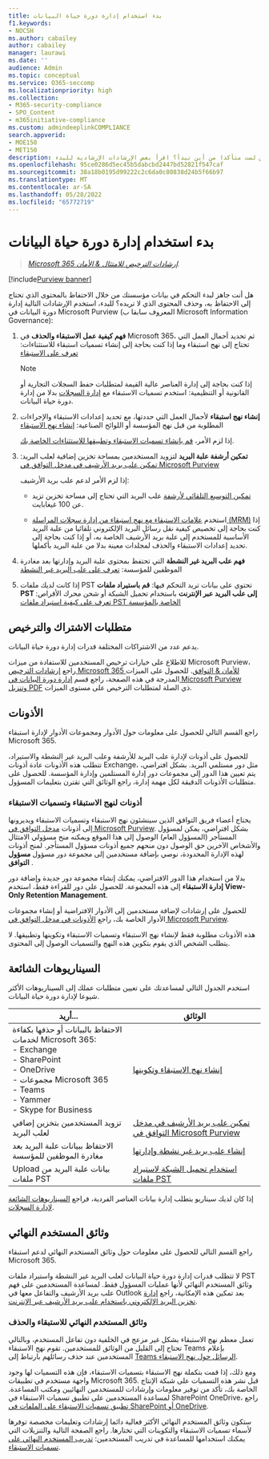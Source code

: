 ```yaml
---
title: بدء استخدام إدارة دورة حياة البيانات
f1.keywords:
- NOCSH
ms.author: cabailey
author: cabailey
manager: laurawi
ms.date: ''
audience: Admin
ms.topic: conceptual
ms.service: O365-seccomp
ms.localizationpriority: high
ms.collection:
- M365-security-compliance
- SPO_Content
- m365initiative-compliance
ms.custom: admindeeplinkCOMPLIANCE
search.appverid:
- MOE150
- MET150
description: هل أنت مستعد لبدء التحكم في بيانات مؤسستك، ولكن لست متأكدا من أين تبدأ؟ اقرأ بعض الإرشادات الإرشادية للبدء.
ms.openlocfilehash: 95ce0286d5ec45b5dabcbd2447bd52821f547caf
ms.sourcegitcommit: 38a18b0195d99222c2c6da0c80838d24b5f66b97
ms.translationtype: MT
ms.contentlocale: ar-SA
ms.lasthandoff: 05/28/2022
ms.locfileid: "65772719"
---
```

# <a name="get-started-with-data-lifecycle-management"></a>بدء استخدام إدارة دورة حياة البيانات

>*[Microsoft 365 إرشادات الترخيص للامتثال & الأمان](/office365/servicedescriptions/microsoft-365-service-descriptions/microsoft-365-tenantlevel-services-licensing-guidance/microsoft-365-security-compliance-licensing-guidance).*

[!include[Purview banner](../includes/purview-rebrand-banner.md)]

هل أنت جاهز لبدء التحكم في بيانات مؤسستك من خلال الاحتفاظ بالمحتوى الذي تحتاج إلى الاحتفاظ به، وحذف المحتوى الذي لا تريده؟ للبدء، استخدم الإرشادات التالية إدارة دورة البيانات في Microsoft Purview (المعروف سابقا ب Microsoft Information Governance):

1. **فهم كيفية عمل الاستبقاء والحذف** في Microsoft 365، ثم تحديد أحمال العمل التي تحتاج إلى نهج استبقاء وما إذا كنت بحاجة إلى إنشاء تسميات استبقاء للاستثناءات: [تعرف على الاستبقاء](retention.md)
    
    > [!NOTE]
    > إذا كنت بحاجة إلى إدارة العناصر عالية القيمة لمتطلبات حفظ السجلات التجارية أو القانونية أو التنظيمية: استخدم تسميات الاستبقاء مع [إدارة السجلات](records-management.md) بدلا من إدارة دورة حياة البيانات.

2. **إنشاء نهج استبقاء** لأحمال العمل التي حددتها، مع تحديد إعدادات الاستبقاء والإجراءات المطلوبة من قبل نهج المؤسسة أو اللوائح الصناعية: [إنشاء نهج الاستبقاء](create-retention-policies.md)
    
    إذا لزم الأمر، [قم بإنشاء تسميات الاستبقاء وتطبيقها للاستثناءات الخاصة بك](create-retention-labels-information-governance.md).

3. **تمكين أرشفة علبة البريد** لتزويد المستخدمين بمساحة تخزين إضافية لعلب البريد: [تمكين علب بريد الأرشيف في مدخل التوافق في Microsoft Purview](enable-archive-mailboxes.md)
    
    إذا لزم الأمر لدعم علب بريد الأرشيف:
    
    - [تمكين التوسيع التلقائي لأرشفة](enable-autoexpanding-archiving.md) علب البريد التي تحتاج إلى مساحة تخزين تزيد عن 100 غيغابايت.
    
    - استخدم [علامات الاستبقاء مع نهج استبقاء من إدارة سجلات المراسلة (MRM)](set-up-an-archive-and-deletion-policy-for-mailboxes.md) إذا كنت بحاجة إلى تخصيص كيفية نقل رسائل البريد الإلكتروني تلقائيا من علبة البريد الأساسية للمستخدم إلى علبة بريد الأرشيف الخاصة به، أو إذا كنت بحاجة إلى تحديد إعدادات الاستبقاء والحذف لمجلدات معينة بدلا من علبة البريد بأكملها.

4. **فهم علب البريد غير النشطة** التي تحتفظ بمحتوى علبة البريد وإدارتها بعد مغادرة الموظفين للمؤسسة: [تعرف على علب البريد غير النشطة](inactive-mailboxes-in-office-365.md)

5. إذا كانت لديك ملفات PST تحتوي على بيانات تريد التحكم فيها: **قم باستيراد ملفات PST إلى علب البريد عبر الإنترنت** باستخدام تحميل الشبكة أو شحن محرك الأقراص: [تعرف على كيفية استيراد ملفات PST الخاصة بالمؤسسة](importing-pst-files-to-office-365.md)

## <a name="subscription-and-licensing-requirements"></a>متطلبات الاشتراك والترخيص

يدعم عدد من الاشتراكات المختلفة قدرات إدارة دورة حياة البيانات.

للاطلاع على خيارات ترخيص المستخدمين للاستفادة من ميزات Microsoft Purview، راجع [إرشادات الترخيص Microsoft 365 للأمان & التوافق](/office365/servicedescriptions/microsoft-365-service-descriptions/microsoft-365-tenantlevel-services-licensing-guidance/microsoft-365-security-compliance-licensing-guidance). للحصول على الميزات المدرجة في هذه الصفحة، راجع قسم [إدارة دورة البيانات في Microsoft Purview](/office365/servicedescriptions/microsoft-365-service-descriptions/microsoft-365-tenantlevel-services-licensing-guidance/microsoft-365-security-compliance-licensing-guidance#microsoft-purview-data-lifecycle-management) [وتنزيل PDF](https://go.microsoft.com/fwlink/?linkid=2139145) ذي الصلة لمتطلبات الترخيص على مستوى الميزات.

## <a name="permissions"></a>الأذونات

راجع القسم التالي للحصول على معلومات حول الأدوار ومجموعات الأدوار لإدارة استبقاء Microsoft 365.

للحصول على أذونات لإدارة علب البريد للأرشفة وعلب البريد غير النشطة والاستيراد، تتطلب هذه الأذونات عادة أذونات Exchange، مثل دور مستلمي البريد. بشكل افتراضي، يتم تعيين هذا الدور إلى مجموعات دور إدارة المستلمين وإدارة المؤسسة. للحصول على متطلبات الأذونات الدقيقة لكل مهمة إدارة، راجع الوثائق التي تقترن بتعليمات المسؤول.

### <a name="permissions-for-retention-policies-and-retention-labels"></a>أذونات لنهج الاستبقاء وتسميات الاستبقاء

يحتاج أعضاء فريق التوافق الذين سينشئون نهج الاستبقاء وتسميات الاستبقاء ويديرونها إلى أذونات <a href="https://go.microsoft.com/fwlink/p/?linkid=2077149" target="_blank">مدخل التوافق في Microsoft Purview</a>. بشكل افتراضي، يمكن لمسؤول المستأجر (المسؤول العام) الوصول إلى هذا الموقع ويمكنه منح مسؤولي الامتثال والأشخاص الآخرين حق الوصول دون منحهم جميع أذونات مسؤول المستأجر. لمنح أذونات لهذه الإدارة المحدودة، نوصي بإضافة مستخدمين إلى مجموعة دور مسؤول **مسؤول التوافق** .

بدلا من استخدام هذا الدور الافتراضي، يمكنك إنشاء مجموعة دور جديدة وإضافة دور **إدارة الاستبقاء** إلى هذه المجموعة. للحصول على دور للقراءة فقط، استخدم **View-Only Retention Management**. 

للحصول على إرشادات لإضافة مستخدمين إلى الأدوار الافتراضية أو إنشاء مجموعات الأدوار الخاصة بك، راجع [الأذونات في مدخل التوافق في Microsoft Purview](microsoft-365-compliance-center-permissions.md).

هذه الأذونات مطلوبة فقط لإنشاء نهج الاستبقاء وتسميات الاستبقاء وتكوينها وتطبيقها. لا يتطلب الشخص الذي يقوم بتكوين هذه النهج والتسميات الوصول إلى المحتوى.

## <a name="common-scenarios"></a>السيناريوهات الشائعة

استخدم الجدول التالي لمساعدتك على تعيين متطلبات عملك إلى السيناريوهات الأكثر شيوعا لإدارة دورة حياة البيانات.

|أريد...|الوثائق|
|----------------|---------------|
|الاحتفاظ بالبيانات أو حذفها بكفاءة لخدمات Microsoft 365: <br />- Exchange  <br />- SharePoint  <br />- OneDrive  <br />- مجموعات Microsoft 365 <br />- Teams <br />- Yammer <br />- Skype for Business |[إنشاء نهج الاستبقاء وتكوينها](create-retention-policies.md)|
|تزويد المستخدمين بتخزين إضافي لعلب البريد |[تمكين علب بريد الأرشيف في مدخل التوافق في Microsoft Purview](enable-archive-mailboxes.md)|
|الاحتفاظ ببيانات علبة البريد بعد مغادرة الموظفين للمؤسسة |[إنشاء علب بريد غير نشطة وإدارتها](create-and-manage-inactive-mailboxes.md)|
|Upload بيانات علبة البريد من ملفات PST |[استخدام تحميل الشبكة لاستيراد ملفات PST](use-network-upload-to-import-pst-files.md)|


إذا كان لديك سيناريو يتطلب إدارة بيانات العناصر الفردية، فراجع [السيناريوهات الشائعة لإدارة السجلات](get-started-with-records-management.md#common-scenarios). 

## <a name="end-user-documentation"></a>وثائق المستخدم النهائي

راجع القسم التالي للحصول على معلومات حول وثائق المستخدم النهائي لدعم استبقاء Microsoft 365.

لا تتطلب قدرات إدارة دورة حياة البيانات لعلب البريد غير النشطة واستيراد ملفات PST وثائق المستخدم النهائي لأنها عمليات المسؤول فقط. لمساعدة المستخدمين على فهم علب بريد الأرشيف والتفاعل معها في Outlook بعد تمكين هذه الإمكانية، راجع [إدارة تخزين البريد الإلكتروني باستخدام علب بريد الأرشيف عبر الإنترنت](https://prod.support.services.microsoft.com/en-us/office/manage-email-storage-with-online-archive-mailboxes-1cae7d17-7813-4fe8-8ca2-9a5494e9a721).

### <a name="end-user-documentation-for-retention-and-deletion"></a>وثائق المستخدم النهائي للاستبقاء والحذف

تعمل معظم نهج الاستبقاء بشكل غير مزعج في الخلفية دون تفاعل المستخدم، وبالتالي تحتاج إلى القليل من الوثائق للمستخدمين. تقوم نهج الاستبقاء Teams بإعلام المستخدمين عند حذف رسائلهم بارتباط إلى [Teams الرسائل حول نهج الاستبقاء](https://support.microsoft.com/office/teams-messages-about-retention-policies-c151fa2f-1558-4cf9-8e51-854e925b483b).

ومع ذلك، إذا قمت بتكملة نهج الاستبقاء بتسميات الاستبقاء، فإن هذه التسميات لها وجود واجهة مستخدم في تطبيقات Microsoft 365. قبل نشر هذه التسميات على شبكة الإنتاج الخاصة بك، تأكد من توفير معلومات وإرشادات للمستخدمين النهائيين ومكتب المساعدة. لمساعدة المستخدمين على تطبيق تسميات الاستبقاء في SharePoint OneDrive، راجع [تطبيق تسميات الاستبقاء على الملفات في SharePoint أو OneDrive](https://support.microsoft.com/office/apply-retention-labels-to-files-in-sharepoint-or-onedrive-11a6835b-ec9f-40db-8aca-6f5ef18132df).

ستكون وثائق المستخدم النهائي الأكثر فعالية دائما إرشادات وتعليمات مخصصة توفرها لأسماء تسميات الاستبقاء والتكوينات التي تختارها. راجع الصفحة التالية والتنزيلات التي يمكنك استخدامها للمساعدة في تدريب المستخدمين: [تدريب المستخدم النهائي على تسميات الاستبقاء](https://microsoft.github.io/ComplianceCxE/enduser/retention/).

